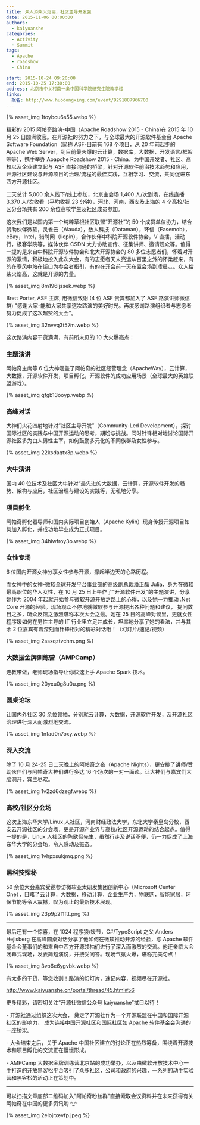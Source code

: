 ```yaml
---
title: 众人添柴火焰高，社区主导开发强
date: 2015-11-06 00:00:00
authors:
  - kaiyuanshe
categories:
  - Activity
  - Summit
tags:
  - Apache
  - roadshow
  - China

start: 2015-10-24 09:20:00
end: 2015-10-25 17:30:00
address: 北京市中关村南一条中国科学院研究生院教学楼
links:
  报名: http://www.huodongxing.com/event/9291887966700
---
```


{% asset_img 1toybcu6s55.webp  %}

精彩的 2015 阿帕奇路演-中国（Apache Roadshow 2015 - China)在 2015 年 10 月 25 日圆满收官。在开源社的努力之下，与全球最大的开源软件基金会 Apache Software Foundation（简称 ASF-目前有 168 个项目，从 20 年前起步的 Apache Web Server，到目前最火爆的云计算，数据库，大数据，开发语言/框架等等），携手举办 Apapche Roadshow 2015 - China，为中国开发者、社区、高校以及企业建立起与 ASF 直接沟通的桥梁，针对开源软件前沿技术趋势和应用，开源社区建设与开源项目的治理/流程的最佳实践，互相学习、交流，共同促进东西方开源社区。

<!-- more -->

二天总计 5,000 余人线下/线上参加，北京主会场 1,400 人/次到场，在线直播 3,370 人/次收看（平均收视 23 分钟），河北、河南，西安及上海的 4 个高校/社区分会场共有 200 余位高校学生及社区成员参加。

这次我们是以国内第一个纯粹草根社区联盟“开源社”的 50 个成员单位协力，结合赞助伙伴微软，灵雀云（Alauda），数人科技（Dataman），环信（Easemob），eBay，Intel，猎聘网（liepin），合作伙伴中科院开源软件协会，V 直播，活动行，极客学院等，媒体伙伴 CSDN 大力协助宣传、征集讲师、邀请观众等。值得一提的是来自中科院开源软件协会和北大开源协会的 80 多位志愿者们，怀着对开源的激情，积极地投入此次大会，有的志愿者天未亮远从百里之外的怀柔赶来，有的在寒风中站在街口为参会者指引，有的在开会前一天布置会场到凌晨。。。众人拾柴火焰高，这就是开源的力量。

{% asset_img 8m196ljssek.webp  %}

Brett Porter, ASF 主席, 用微信致谢 (4 位 ASF 贵宾都加入了 ASF 路演讲师微信群) "感谢大家-能和大家共享这次路演的美好时光。再度感谢路演组织者与志愿者努力促成了这次超赞的大会"。

{% asset_img 32nvvq3t57m.webp  %}

这次路演内容干货满满，有前所未见的 10 大火爆亮点：

### 主题演讲

阿帕奇主席等 6 位大神涵盖了阿帕奇的社区经营理念（ApacheWay），云计算，大数据，开源软件开发，项目孵化，开源软件的成功应用场景（全球最大的英雄联盟游戏）。

{% asset_img qfgb13ooyp.webp  %}

### 高峰对话

大神们火花四射地针对“社区主导开发”（Community-Led Development），探讨国际社区的实践与中国开源运动的思考，期盼与挑战。同时针锋相对地讨论国际开源社区多为白人男性主宰，如何鼓励多元化的不同族群及女性参与。

{% asset_img 22ksdaqtx3p.webp  %}

### 大牛演讲

国内 40 位技术及社区大牛针对“最先进的大数据，云计算，开源软件开发的趋势、架构与应用，社区治理与建设的实践等，无私地分享。

### 项目孵化

阿帕奇孵化器导师和国内实际项目创始人（Apache Kylin）现身传授开源项目如何加入孵化，并成功地毕业成为正式项目。

{% asset_img 34hiwfroy3o.webp  %}

### 女性专场

6 位国内开源女神分享女性参与开源，撑起半边天的心路历程。

而女神中的女神-微软全球开发平台事业部的高级副总裁潘正磊 Julia，身为在微软最高职位的华人女性，在 10 月 25 日上午作了“开源软件开发”的主题演讲，分享她作为 2004 年起就开始参与微软开源开放之路上的心得，以及她一力推动 .Net Core 开源的经验。现场观众不停地就微软参与开源提出各种问题和建议， 提问数目之多，听众反馈之激烈堪称本次大会之最。她在 25 日的高峰对谈里，更就女性程序媛如何在男性主导的 IT 行业里立足并成长，坦率地分享了她的看法，并与其余 2 位嘉宾有着深刻而针锋相对的精彩对话哦！（幻灯片/速记/视频）

{% asset_img 2ssxqztvchm.png  %}

### 大数据金牌训练营（AMPCamp）

连教带做，老师现场指导让你快速上手 Apache Spark 技术。

{% asset_img 20yxu0g8u0u.png  %}

### 圆桌论坛

让国内外社区 30 余位领袖，分别就云计算，大数据，开源软件开发，及开源社区治理进行深入而激烈地交流。

{% asset_img 1nfad0n7oxy.webp  %}

### 深入交流

除了 10 月 24-25 日二天晚上的阿帕奇之夜（Apache Nights），更安排了讲师/赞助伙伴们与阿帕奇大神们进行多达 16 个场次的一对一面谈。让大神们与嘉宾们大脑洞开，宾主尽欢。

{% asset_img 1v2zd6dzegf.webp  %}

### 高校/社区分会场

这次上海东华大学/Linux 人社区，河南财经政法大学，东北大学秦皇岛分校，西安云开源社区的分会场，更是开源产业界与高校/社区开源运动的结合起点。值得一提的是，Linux 人社区的陈欧侃先生，虽然行走及说话不便，仍一力促成了上海东华大学的分会场，令人感动及振奋。

{% asset_img 1vhpxsukjmq.png  %}

### 黑科技探秘

50 余位大会嘉宾受邀参访微软亚太研发集团创新中心（Microsoft Center One），目睹了云计算，大数据，移动计算，企业生产力，物联网，智能家居，环保节能等令人震撼，叹为观止的最新技术展现。

{% asset_img 23p9p2f1ftt.png  %}

---

最后还有一个惊喜，在 1024 程序猿/媛节，C#/TypeScript 之父 Anders Hejlsberg 在高峰圆桌对话分享了他如何在微软推动开源的经验，与 Apache 软件基金会董事们的和来自中西方开源领袖们进行了深入而激烈的交流。他还亲临大会闭幕式现场，发表简短演说，并接受问答。现场气氛火爆，堪称完美句点！

{% asset_img 3vo6e6ygvbk.webp  %}

有太多的干货，等您收割！路演的幻灯片，速记内容，视频尽在开源社。

http://www.kaiyuanshe.cn/portal/thread/45.html#56

更多精彩，请密切关注“开源社微信公众号 kaiyuanshe”拭目以待！

\- 开源社通过组织这次大会， 奠定了开源社作为一个开源联盟在中国和国际开源社区的影响力， 成为连接中国开源社区和国际社区如 Apache 软件基金会沟通的一座桥梁。

\- 大会结束之后，关于 Apache 中国社区建立的讨论正在热烈筹备，围绕着开源技术和项目孵化的交流正在慢慢形成。

\- AMPCamp 大数据金牌训练营北京站的成功举办，以及由微软开放技术中心一手打造的开放黑客松平台吸引了众多社区，公司和政府的兴趣，一系列的动手实验营和黑客松的活动正在策划中。

---

可以扫描文章底部二维码加入"阿帕奇粉丝群"直接索取会议资料并在未来获得有关阿帕奇在中国的更多资讯哟 ^\_^

{% asset_img 2elojrxevfp.jpeg  %}
